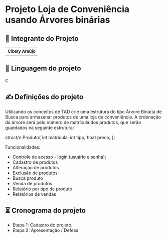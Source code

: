 # Projeto Loja de Conveniência usando Árvores binárias

## 🤝 Integrante do Projeto
  <table>
  <tr>
    <td align="center">
      <a href="https://github.com/belyaraujo">
        <sub>
          <b>Cibely Araújo</b>
        </sub>
      </a>
    </td>
</table>

## 📝 Linguagem do projeto
 C
 
## ✍ Definições do projeto
Utilizando os conceitos de TAD crie uma estrutura do tipo Árvore Binária de Busca para armazenar produtos de uma loja de conveniência. A ordenação da árvore será pelo número de matrícula dos produtos, que serão guardados na seguinte estrutura:

struct/n
Produto{
    int matricula;
    int tipo; 
    float preco;
}; 

Funcionalidades:

* Controle de acesso - login (usuário e senha);
* Cadastro de produtos
* Alteração de produtos
* Exclusão de produtos
* Busca produto
* Venda de produtos
* Relatório por tipo de produto
* Relatórios de vendas
 
 ## ⏳ Cronograma do projeto 
* Etapa 1: Cadastro do projeto.
* Etapa 2: Apresentação / Defesa
